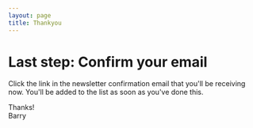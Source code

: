 ```yaml
---
layout: page
title: Thankyou
---
```


# Last step: Confirm your email

Click the link in the newsletter confirmation email that you'll be receiving now. You'll be added to the list as soon as you've done this.

Thanks!  
Barry
